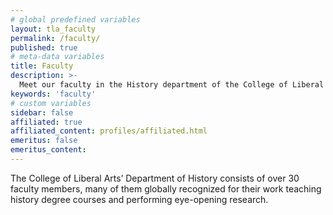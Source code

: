 ```yaml
---
# global predefined variables
layout: tla_faculty
permalink: /faculty/
published: true
# meta-data variables
title: Faculty
description: >-
  Meet our faculty in the History department of the College of Liberal Arts at Temple University!
keywords: 'faculty'
# custom variables
sidebar: false
affiliated: true
affiliated_content: profiles/affiliated.html
emeritus: false
emeritus_content: 
---
```

The College of Liberal Arts’ Department of History consists of over 30 faculty members, many of them globally recognized for their work teaching history degree courses and performing eye-opening research. 

